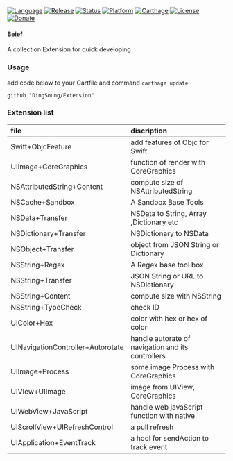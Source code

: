 [![Language](https://img.shields.io/badge/Swift-3.1-orange.svg?style=flat)](https://swift.org/)
[![Release](https://img.shields.io/github/release/DingSoung/Extension.svg)](https://github.com/DingSoung)
[![Status](https://travis-ci.org/DingSoung/Extension.svg?branch=master)](https://travis-ci.org/DingSoung/Extension)
[![Platform](http://img.shields.io/badge/platform-iOS-green.svg?style=flat)](https://developer.apple.com)
[![Carthage](https://img.shields.io/badge/carthage-Compatible-4BC51D.svg?style=flat)](https://github.com/Carthage/Carthage)
[![License](https://img.shields.io/badge/license-MIT-lightgrey.svg)](https://raw.githubusercontent.com/DingSoung/Network/master/LICENSE.md)
[![Donate](https://img.shields.io/badge/donate-Alipay-green.svg)](https://qr.alipay.com/paipai/downloadQrCodeImg.resource?code=aex06042bir8odhpd1fgs00)

#### Beief
 A collection Extension for quick developing

### Usage
add code below to your Cartfile and command `carthage update`
```
github "DingSoung/Extension"
```

### Extension list
| file                              | discription                              |
| :-------------------------------- | :--------------------------------------- |
| Swift+ObjcFeature                 | add features of Objc for Swift           |
| UIImage+CoreGraphics              | function of render with CoreGraphics     |
| NSAttributedString+Content        | compute size of NSAttributedString       |
| NSCache+Sandbox                   | A Sandbox Base Tools                     |
| NSData+Transfer                   | NSData to String, Array ,Dictionary etc  |
| NSDictionary+Transfer             | NSDictionary to NSData                   |
| NSObject+Transfer                 | object from JSON String or Dictionary    |
| NSString+Regex                    | A Regex base tool box                    |
| NSString+Transfer                 | JSON String or URL to NSDictionary       |
| NSString+Content                  | compute size with NSString               |
| NSString+TypeCheck                | check ID                                 |
| UIColor+Hex                       | color with hex or hex of color           |
| UINavigationController+Autorotate | handle autorate of navigation and its controllers |
| UIImage+Process                   | some image Process with CoreGraphics     |
| UIVIew+UIImage                    | image from UIView, CoreGraphics          |
| UIWebView+JavaScript              | handle web javaScript function with native |
| UIScrollView+UIRefreshControl     | a pull refresh                           |
| UIApplication+EventTrack          | a hool for sendAction to track event     |